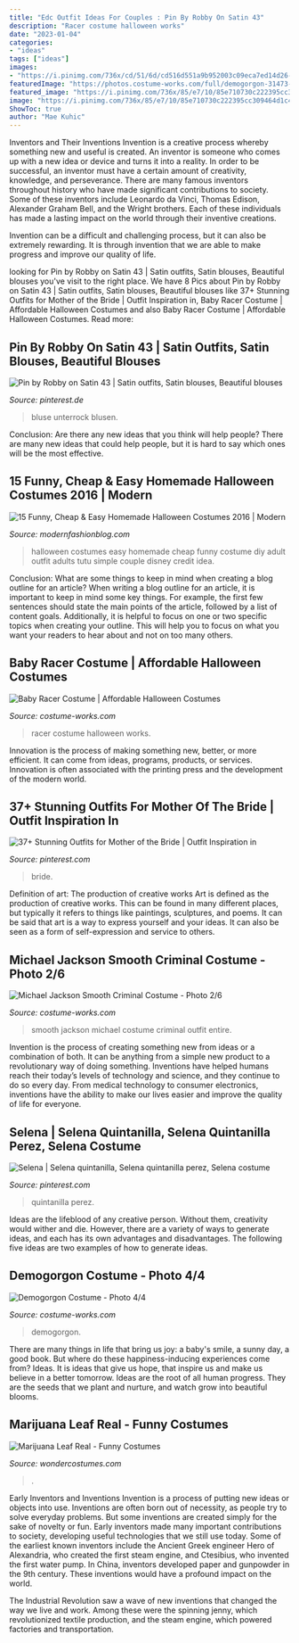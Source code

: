 ```yaml
---
title: "Edc Outfit Ideas For Couples : Pin By Robby On Satin 43"
description: "Racer costume halloween works"
date: "2023-01-04"
categories:
- "ideas"
tags: ["ideas"]
images:
- "https://i.pinimg.com/736x/cd/51/6d/cd516d551a9b952003c09eca7ed14d26--selena.jpg"
featuredImage: "https://photos.costume-works.com/full/demogorgon-31473-4.jpg"
featured_image: "https://i.pinimg.com/736x/85/e7/10/85e710730c222395cc309464d1c470ff.jpg"
image: "https://i.pinimg.com/736x/85/e7/10/85e710730c222395cc309464d1c470ff.jpg"
ShowToc: true
author: "Mae Kuhic"
---
```



Inventors and Their Inventions
Invention is a creative process whereby something new and useful is created. An inventor is someone who comes up with a new idea or device and turns it into a reality. In order to be successful, an inventor must have a certain amount of creativity, knowledge, and perseverance.
There are many famous inventors throughout history who have made significant contributions to society. Some of these inventors include Leonardo da Vinci, Thomas Edison, Alexander Graham Bell, and the Wright brothers. Each of these individuals has made a lasting impact on the world through their inventive creations.

Invention can be a difficult and challenging process, but it can also be extremely rewarding. It is through invention that we are able to make progress and improve our quality of life.

	

		
looking for Pin by Robby on Satin 43 | Satin outfits, Satin blouses, Beautiful blouses you've visit to the right place. We have 8 Pics about Pin by Robby on Satin 43 | Satin outfits, Satin blouses, Beautiful blouses like 37+ Stunning Outfits for Mother of the Bride | Outfit Inspiration in, Baby Racer Costume | Affordable Halloween Costumes and also Baby Racer Costume | Affordable Halloween Costumes. Read more:
		
    
## Pin By Robby On Satin 43 | Satin Outfits, Satin Blouses, Beautiful Blouses

<img loading=lazy src="https://i.pinimg.com/736x/19/54/ff/1954ff5fafd1569b4c5441b7a67ae431.jpg" onerror="this.onerror=null;this.src='https://tse1.mm.bing.net/th?id=OIP.fZ1Fd18kaw79a1pSjmIhewAAAA&amp;pid=15.1';" alt="Pin by Robby on Satin 43 | Satin outfits, Satin blouses, Beautiful blouses">

_Source: pinterest.de_

>bluse unterrock blusen. 

	

Conclusion: Are there any new ideas that you think will help people?
There are many new ideas that could help people, but it is hard to say which ones will be the most effective.

    
## 15 Funny, Cheap &amp; Easy Homemade Halloween Costumes 2016 | Modern

<img loading=lazy src="http://modernfashionblog.com/wp-content/uploads/2016/08/15-Funny-Cheap-Easy-Homemade-Halloween-Costumes-2016-7.jpg" onerror="this.onerror=null;this.src='https://tse1.mm.bing.net/th?id=OIP._z8CbA1oGWILw6lcIYuCuwCYEs&amp;pid=15.1';" alt="15 Funny, Cheap &amp; Easy Homemade Halloween Costumes 2016 | Modern">

_Source: modernfashionblog.com_

>halloween costumes easy homemade cheap funny costume diy adult outfit adults tutu simple couple disney credit idea. 

	

Conclusion: What are some things to keep in mind when creating a blog outline for an article?
When writing a blog outline for an article, it is important to keep in mind some key things. For example, the first few sentences should state the main points of the article, followed by a list of content goals. Additionally, it is helpful to focus on one or two specific topics when creating your outline. This will help you to focus on what you want your readers to hear about and not on too many others.

    
## Baby Racer Costume | Affordable Halloween Costumes

<img loading=lazy src="https://photos.costume-works.com/full/motobaby_racer.jpg" onerror="this.onerror=null;this.src='https://tse4.mm.bing.net/th?id=OIP.NKP8u6vVB6VXsaE2HGBVEgHaKD&amp;pid=15.1';" alt="Baby Racer Costume | Affordable Halloween Costumes">

_Source: costume-works.com_

>racer costume halloween works. 

	

Innovation is the process of making something new, better, or more efficient. It can come from ideas, programs, products, or services. Innovation is often associated with the printing press and the development of the modern world.

    
## 37+ Stunning Outfits For Mother Of The Bride | Outfit Inspiration In

<img loading=lazy src="https://i.pinimg.com/736x/85/e7/10/85e710730c222395cc309464d1c470ff.jpg" onerror="this.onerror=null;this.src='https://tse1.mm.bing.net/th?id=OIP.qoQdIZ7gKHphuh2tKgTY0gHaKs&amp;pid=15.1';" alt="37+ Stunning Outfits for Mother of the Bride | Outfit Inspiration in">

_Source: pinterest.com_

>bride. 

	

Definition of art: The production of creative works
Art is defined as the production of creative works. This can be found in many different places, but typically it refers to things like paintings, sculptures, and poems. It can be said that art is a way to express yourself and your ideas. It can also be seen as a form of self-expression and service to others.

    
## Michael Jackson Smooth Criminal Costume - Photo 2/6

<img loading=lazy src="https://photos.costume-works.com/full/michael_jackson_smooth_criminal5.jpg" onerror="this.onerror=null;this.src='https://tse2.mm.bing.net/th?id=OIP.daFU3oSbWzi4iHdFDbXdyAHaJ3&amp;pid=15.1';" alt="Michael Jackson Smooth Criminal Costume - Photo 2/6">

_Source: costume-works.com_

>smooth jackson michael costume criminal outfit entire. 

	

Invention is the process of creating something new from ideas or a combination of both. It can be anything from a simple new product to a revolutionary way of doing something. Inventions have helped humans reach their today’s levels of technology and science, and they continue to do so every day. From medical technology to consumer electronics, inventions have the ability to make our lives easier and improve the quality of life for everyone.

    
## Selena | Selena Quintanilla, Selena Quintanilla Perez, Selena Costume

<img loading=lazy src="https://i.pinimg.com/736x/cd/51/6d/cd516d551a9b952003c09eca7ed14d26--selena.jpg" onerror="this.onerror=null;this.src='https://tse1.mm.bing.net/th?id=OIP.6ENSq74dXU6BBH5faJascAAAAA&amp;pid=15.1';" alt="Selena | Selena quintanilla, Selena quintanilla perez, Selena costume">

_Source: pinterest.com_

>quintanilla perez. 

	

Ideas are the lifeblood of any creative person. Without them, creativity would wither and die. However, there are a variety of ways to generate ideas, and each has its own advantages and disadvantages. The following five ideas are two examples of how to generate ideas.

    
## Demogorgon Costume - Photo 4/4

<img loading=lazy src="https://photos.costume-works.com/full/demogorgon-31473-4.jpg" onerror="this.onerror=null;this.src='https://tse1.mm.bing.net/th?id=OIP.p-ypbOwoZrJCB_TsrdicdAHaJ3&amp;pid=15.1';" alt="Demogorgon Costume - Photo 4/4">

_Source: costume-works.com_

>demogorgon. 

	

There are many things in life that bring us joy: a baby's smile, a sunny day, a good book. But where do these happiness-inducing experiences come from? Ideas. It is ideas that give us hope, that inspire us and make us believe in a better tomorrow. Ideas are the root of all human progress. They are the seeds that we plant and nurture, and watch grow into beautiful blooms.

    
## Marijuana Leaf Real - Funny Costumes

<img loading=lazy src="https://img.wondercostumes.com/products/16-3/marijuana-leaf-real.jpg" onerror="this.onerror=null;this.src='https://tse4.mm.bing.net/th?id=OIP.8QqgjXSWWOXRA079gst8lwHaKX&amp;pid=15.1';" alt="Marijuana Leaf Real - Funny Costumes">

_Source: wondercostumes.com_

>. 

	

Early Inventors and Inventions
Invention is a process of putting new ideas or objects into use. Inventions are often born out of necessity, as people try to solve everyday problems. But some inventions are created simply for the sake of novelty or fun. Early inventors made many important contributions to society, developing useful technologies that we still use today.
Some of the earliest known inventors include the Ancient Greek engineer Hero of Alexandria, who created the first steam engine, and Ctesibius, who invented the first water pump. In China, inventors developed paper and gunpowder in the 9th century. These inventions would have a profound impact on the world.

The Industrial Revolution saw a wave of new inventions that changed the way we live and work. Among these were the spinning jenny, which revolutionized textile production, and the steam engine, which powered factories and transportation.

